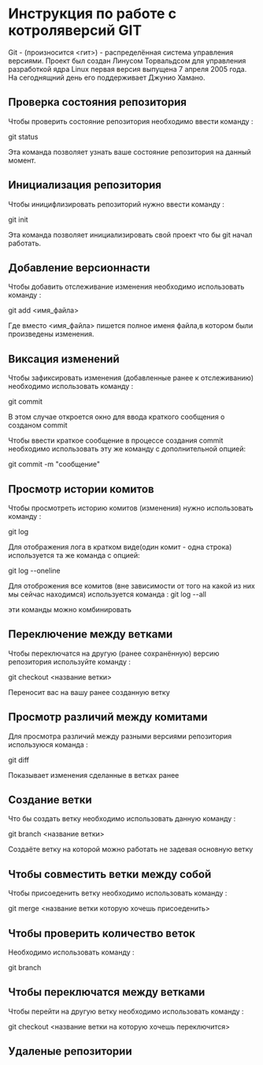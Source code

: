 # **Инструкция по работе с котроляверсий GIT**

Git - (произносится <гит>) - распределённая система управления версиями. Проект был создан Линусом Торвальдсом для управления разработкой ядра Linux первая версия выпущена 7 апреля 2005 года. На сегоднящний день его поддерживает Джунио Хамано.


## Проверка состояния репозитория

Чтобы проверить состояние репозитория необходимо ввести команду :

git status

Эта команда позволяет узнать ваше состояние репозитория на данный момент.


## Инициализация репозитория 

Чтобы иницифлизировать репозиторий нужно ввести команду :

git init

Эта команда позволяет инициализировать свой проект что бы git начал работать.

## Добавление версионнасти

Чтобы добавить отслеживание изменения необходимо использовать команду :

git add <имя_файла>

Где вместо <имя_файла> пишется полное именя файла,в котором были произведены изменения.

## Виксация изменений

Чтобы зафиксировать изменения (добавленные ранее к отслеживанию) необходимо использовать команду :

git commit

В этом случае откроется окно для ввода краткого сообщения о созданом commit

Чтобы ввести краткое сообщение в процессе создания commit необходимо использовать эту же команду с дополнительной опцией:

git commit -m "сообщение"

## Просмотр истории комитов 

Чтобы просмотреть историю комитов (изменения) нужно использовать команду :

git log

Для отображения лога в кратком виде(один комит - одна строка) используется та же команда с опцией:

git log --oneline

Для отоброжения все комитов (вне зависимости от того на какой из них мы сейчас находимся) используется команда : 
git log --all

эти команды можно комбинировать

## Переключение между ветками

Чтобы переключатся на другую (ранее сохранённую) версию репозитория используйте команду :

git checkout <название ветки>

Переносит вас на вашу ранее созданную ветку

## Просмотр различий между комитами 

Для просмотра различий между разными версиями репозитория используюся команда :

git diff

Показывает изменения сделанные в ветках ранее

## Создание ветки

Что бы создать ветку необходимо использовать данную команду :

git branch <название ветки>

Создаёте ветку на которой можно работать не задевая основную ветку

## Чтобы совместить ветки между собой

Чтобы присоеденить ветку необходимо использовать команду :

git merge <название ветки которую хочешь присоеденить>

## Чтобы проверить количество веток

Необходимо использовать команду :

git branch 

## Чтобы переключатся между ветками 

Чтобы перейти на другую ветку необходимо использовать команду :

git checkout <название ветки на которую хочешь переключится>

## Удаленые репозитории 